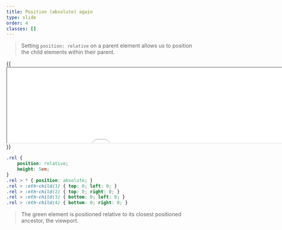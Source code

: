 ```yaml
---
title: Position (absolute) again
type: slide
order: 4
classes: []
---
```



> Setting `position: relative` on a parent element allows us to position the child elements within their parent.

{{<iframe src="iframes/position/absolute-2.html" width="1000" height="200">}}{{</iframe>}}

```css
.rel {
    position: relative;
    height: 5em;
}
.rel > * { position: absolute; }
.rel > :nth-child(1) { top: 0; left: 0; }
.rel > :nth-child(2) { top: 0; right: 0; }
.rel > :nth-child(3) { bottom: 0; left: 0; }
.rel > :nth-child(4) { bottom: 0; right: 0; }
```

> The green element is positioned relative to its closest positioned ancestor, the viewport.